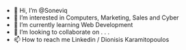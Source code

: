 - 👋 Hi, I’m @Soneviq
- 👀 I’m interested in Computers, Marketing, Sales and Cyber
- 🌱 I’m currently learning Web Development
- 💞️ I’m looking to collaborate on . . .
- 📫 How to reach me Linkedin / Dionisis Karamitopoulos

<!---
Soneviq/Soneviq is a ✨ special ✨ repository because its `README.md` (this file) appears on your GitHub profile.
You can click the Preview link to take a look at your changes.
--->
